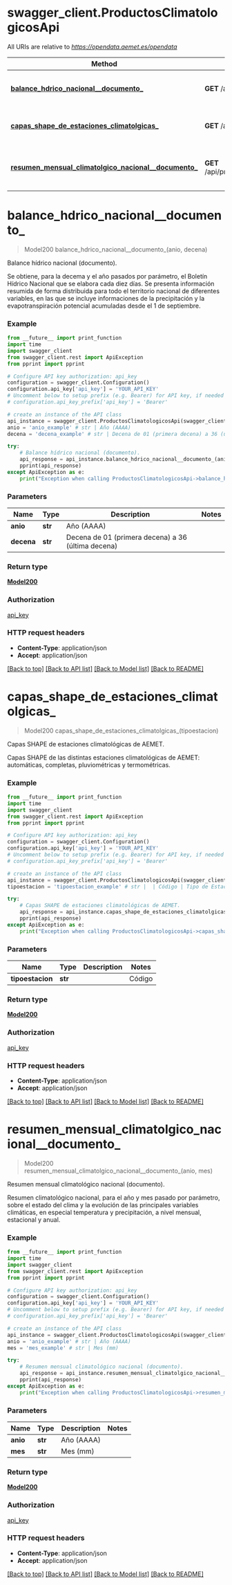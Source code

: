 # swagger_client.ProductosClimatologicosApi

All URIs are relative to *https://opendata.aemet.es/opendata*

Method | HTTP request | Description
------------- | ------------- | -------------
[**balance_hdrico_nacional__documento_**](ProductosClimatologicosApi.md#balance_hdrico_nacional__documento_) | **GET** /api/productos/climatologicos/balancehidrico/{anio}/{decena} | Balance hídrico nacional (documento).
[**capas_shape_de_estaciones_climatolgicas_**](ProductosClimatologicosApi.md#capas_shape_de_estaciones_climatolgicas_) | **GET** /api/productos/climatologicos/capasshape/{tipoestacion} | Capas SHAPE de estaciones climatológicas de AEMET.
[**resumen_mensual_climatolgico_nacional__documento_**](ProductosClimatologicosApi.md#resumen_mensual_climatolgico_nacional__documento_) | **GET** /api/productos/climatologicos/resumenclimatologico/nacional/{anio}/{mes} | Resumen mensual climatológico nacional (documento).


# **balance_hdrico_nacional__documento_**
> Model200 balance_hdrico_nacional__documento_(anio, decena)

Balance hídrico nacional (documento).

Se obtiene, para la decema y el año pasados por parámetro, el Boletín Hídrico Nacional que se elabora cada diez días. Se presenta información resumida de forma distribuida para todo el territorio nacional de diferentes variables, en las que se incluye informaciones de la precipitación y la evapotranspiración potencial acumuladas desde el 1 de septiembre.

### Example
```python
from __future__ import print_function
import time
import swagger_client
from swagger_client.rest import ApiException
from pprint import pprint

# Configure API key authorization: api_key
configuration = swagger_client.Configuration()
configuration.api_key['api_key'] = 'YOUR_API_KEY'
# Uncomment below to setup prefix (e.g. Bearer) for API key, if needed
# configuration.api_key_prefix['api_key'] = 'Bearer'

# create an instance of the API class
api_instance = swagger_client.ProductosClimatologicosApi(swagger_client.ApiClient(configuration))
anio = 'anio_example' # str | Año (AAAA)
decena = 'decena_example' # str | Decena de 01 (primera decena) a 36 (última decena)

try:
    # Balance hídrico nacional (documento).
    api_response = api_instance.balance_hdrico_nacional__documento_(anio, decena)
    pprint(api_response)
except ApiException as e:
    print("Exception when calling ProductosClimatologicosApi->balance_hdrico_nacional__documento_: %s\n" % e)
```

### Parameters

Name | Type | Description  | Notes
------------- | ------------- | ------------- | -------------
 **anio** | **str**| Año (AAAA) | 
 **decena** | **str**| Decena de 01 (primera decena) a 36 (última decena) | 

### Return type

[**Model200**](Model200.md)

### Authorization

[api_key](../README.md#api_key)

### HTTP request headers

 - **Content-Type**: application/json
 - **Accept**: application/json

[[Back to top]](#) [[Back to API list]](../README.md#documentation-for-api-endpoints) [[Back to Model list]](../README.md#documentation-for-models) [[Back to README]](../README.md)

# **capas_shape_de_estaciones_climatolgicas_**
> Model200 capas_shape_de_estaciones_climatolgicas_(tipoestacion)

Capas SHAPE de estaciones climatológicas de AEMET.

Capas SHAPE de las distintas estaciones climatológicas de AEMET: automáticas, completas, pluviométricas y termométricas.

### Example
```python
from __future__ import print_function
import time
import swagger_client
from swagger_client.rest import ApiException
from pprint import pprint

# Configure API key authorization: api_key
configuration = swagger_client.Configuration()
configuration.api_key['api_key'] = 'YOUR_API_KEY'
# Uncomment below to setup prefix (e.g. Bearer) for API key, if needed
# configuration.api_key_prefix['api_key'] = 'Bearer'

# create an instance of the API class
api_instance = swagger_client.ProductosClimatologicosApi(swagger_client.ApiClient(configuration))
tipoestacion = 'tipoestacion_example' # str |  | Código | Tipo de Estación | |----------|----------| | automaticas  | Estaciones Automáticas   | | completas  | Estaciones Completas   | | pluviometricas  | Estaciones Pluviométricas   | | termometricas  | Estaciones Termométricas   

try:
    # Capas SHAPE de estaciones climatológicas de AEMET.
    api_response = api_instance.capas_shape_de_estaciones_climatolgicas_(tipoestacion)
    pprint(api_response)
except ApiException as e:
    print("Exception when calling ProductosClimatologicosApi->capas_shape_de_estaciones_climatolgicas_: %s\n" % e)
```

### Parameters

Name | Type | Description  | Notes
------------- | ------------- | ------------- | -------------
 **tipoestacion** | **str**|  | Código | Tipo de Estación | |----------|----------| | automaticas  | Estaciones Automáticas   | | completas  | Estaciones Completas   | | pluviometricas  | Estaciones Pluviométricas   | | termometricas  | Estaciones Termométricas    | 

### Return type

[**Model200**](Model200.md)

### Authorization

[api_key](../README.md#api_key)

### HTTP request headers

 - **Content-Type**: application/json
 - **Accept**: application/json

[[Back to top]](#) [[Back to API list]](../README.md#documentation-for-api-endpoints) [[Back to Model list]](../README.md#documentation-for-models) [[Back to README]](../README.md)

# **resumen_mensual_climatolgico_nacional__documento_**
> Model200 resumen_mensual_climatolgico_nacional__documento_(anio, mes)

Resumen mensual climatológico nacional (documento).

Resumen climatológico nacional, para el año y mes pasado por parámetro, sobre el estado del clima y la evolución de las principales variables climáticas, en especial temperatura y precipitación, a nivel mensual, estacional y anual.

### Example
```python
from __future__ import print_function
import time
import swagger_client
from swagger_client.rest import ApiException
from pprint import pprint

# Configure API key authorization: api_key
configuration = swagger_client.Configuration()
configuration.api_key['api_key'] = 'YOUR_API_KEY'
# Uncomment below to setup prefix (e.g. Bearer) for API key, if needed
# configuration.api_key_prefix['api_key'] = 'Bearer'

# create an instance of the API class
api_instance = swagger_client.ProductosClimatologicosApi(swagger_client.ApiClient(configuration))
anio = 'anio_example' # str | Año (AAAA)
mes = 'mes_example' # str | Mes (mm)

try:
    # Resumen mensual climatológico nacional (documento).
    api_response = api_instance.resumen_mensual_climatolgico_nacional__documento_(anio, mes)
    pprint(api_response)
except ApiException as e:
    print("Exception when calling ProductosClimatologicosApi->resumen_mensual_climatolgico_nacional__documento_: %s\n" % e)
```

### Parameters

Name | Type | Description  | Notes
------------- | ------------- | ------------- | -------------
 **anio** | **str**| Año (AAAA) | 
 **mes** | **str**| Mes (mm) | 

### Return type

[**Model200**](Model200.md)

### Authorization

[api_key](../README.md#api_key)

### HTTP request headers

 - **Content-Type**: application/json
 - **Accept**: application/json

[[Back to top]](#) [[Back to API list]](../README.md#documentation-for-api-endpoints) [[Back to Model list]](../README.md#documentation-for-models) [[Back to README]](../README.md)

